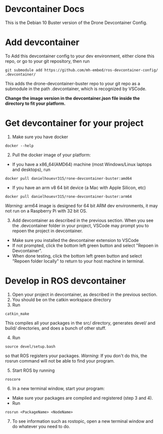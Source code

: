 # Devcontainer Docs

This is the Debian 10 Buster version of the Drone Devcontainer Config. 

# Add devcontainer

To Add this devcontainer config to your dev environment, either clone this repo, or go to your git repository, then run
```
git submodule add https://github.com/mh-embed/ros-devcontainer-config/ .devcontainer/
```
This adds the drone-devcontainer-buster repo to your git repo as a submodule in the path .devcontainer, which is recognized by VSCode.

**Change the image version in the devcontainer.json file inside the directory to fit your platform.**

# Get devcontainer for your project
1. Make sure you have docker
```
docker --help
```

2. Pull the docker image of your platform: 
- If you have a x86_64(AMD64) machine (most Windows/Linux laptops and desktops), run
```
docker pull danielhouevr315/rone-devcontainer-buster:amd64
```
- If you have an arm v8 64 bit device (a Mac with Apple Silicon, etc)
```
docker pull danielhouevr315/rone-devcontainer-buster:arm64
```
*Warning:* arm64 image is designed for 64 bit ARM dev environments, it may not run on a Raspberry Pi with 32 bit OS. 

3. Add devcontainer as described in the previous section. When you see the .devcontainer folder in your project, VSCode may prompt you to repoen the project in devcontainer. 
- Make sure you installed the devcontainer extension to VSCode
- If not prompted, click the bottom left green button and select "Repoen in Devcontainer". 
- When done testing, click the bottom left green button and select "Repoen folder locally" to return to your host machine in terminal. 

# Develop in ROS devcontainer
1. Open your project in devcontainer, as described in the previous section. 
2. You should be on the catkin workspace directory 
3. Run
```
catkin_make
```
This compiles all your packages in the src/ directory, generates devel/ and build/ directories, and does a bunch of other stuff. 

4. Run
```
source devel/setup.bash
```
so that ROS registers your packages.
*Warning:* If you don't do this, the rosrun command will not be able to find your program. 

5. Start ROS by running
```
roscore
```

6. In a new terminal window, start your program: 
- Make sure your packages are compiled and registered (step 3 and 4).
- Run
```
rosrun <PackageName> <NodeName>
```

7. To see information such as rostopic, open a new terminal window and do whatever you need to do. 
